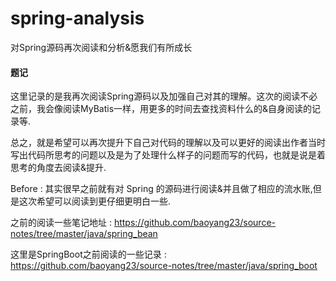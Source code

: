 # 					spring-analysis
对Spring源码再次阅读和分析&amp;愿我们有所成长



#### 题记

   这里记录的是我再次阅读Spring源码以及加强自己对其的理解。这次的阅读不必之前，我会像阅读MyBatis一样，用更多的时间去查找资料什么的&自身阅读的记录等.

​    总之，就是希望可以再次提升下自己对代码的理解以及可以更好的阅读出作者当时写出代码所思考的问题以及是为了处理什么样子的问题而写的代码，也就是说是着思考的角度去阅读&提升.



  Before :   其实很早之前就有对 Spring 的源码进行阅读&并且做了相应的流水账,但是这次希望可以阅读到更仔细更明白一些.  

  之前的阅读一些笔记地址 :  https://github.com/baoyang23/source-notes/tree/master/java/spring_bean

  这里是SpringBoot之前阅读的一些记录 : https://github.com/baoyang23/source-notes/tree/master/java/spring_boot



